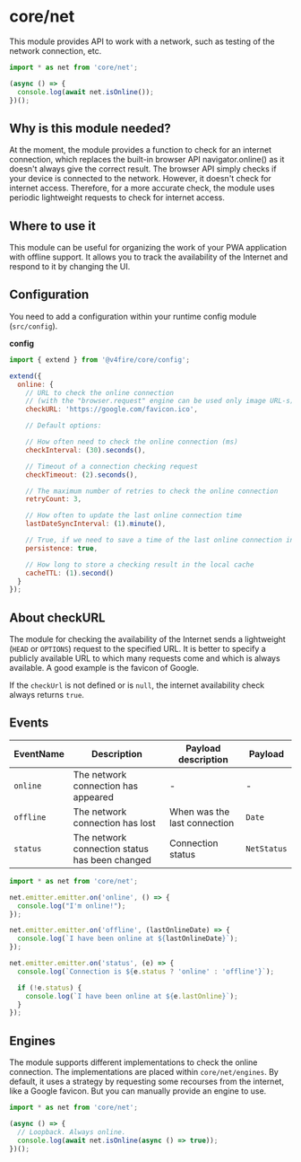 # core/net

This module provides API to work with a network, such as testing of the network connection, etc.

```js
import * as net from 'core/net';

(async () => {
  console.log(await net.isOnline());
})();
```

## Why is this module needed?

At the moment, the module provides a function to check for an internet connection, which replaces the
built-in browser API navigator.online() as it doesn't always give the correct result.
The browser API simply checks if your device is connected to the network. However, it doesn't check for internet access.
Therefore, for a more accurate check, the module uses periodic lightweight requests to check for internet access.

## Where to use it
This module can be useful for organizing the work of your PWA application with offline support.
It allows you to track the availability of the Internet and respond to it by changing the UI.

## Configuration

You need to add a configuration within your runtime config module (`src/config`).

__config__

```js
import { extend } from '@v4fire/core/config';

extend({
  online: {
    // URL to check the online connection
    // (with the "browser.request" engine can be used only image URL-s)
    checkURL: 'https://google.com/favicon.ico',

    // Default options:

    // How often need to check the online connection (ms)
    checkInterval: (30).seconds(),

    // Timeout of a connection checking request
    checkTimeout: (2).seconds(),

    // The maximum number of retries to check the online connection
    retryCount: 3,

    // How often to update the last online connection time
    lastDateSyncInterval: (1).minute(),

    // True, if we need to save a time of the last online connection in the local cache
    persistence: true,

    // How long to store a checking result in the local cache
    cacheTTL: (1).second()
  }
});
```

## About checkURL

The module for checking the availability of the Internet sends a lightweight (`HEAD` or `OPTIONS`) request to the specified URL.
It is better to specify a publicly available URL to which many requests come and which is always available.
A good example is the favicon of Google.

If the `checkUrl` is not defined or is `null`, the internet availability check always returns `true`.

## Events

| EventName | Description                                    | Payload description          | Payload     |
|-----------|------------------------------------------------|------------------------------|-------------|
| `online`  | The network connection has appeared            | -                            | -           |
| `offline` | The network connection has lost                | When was the last connection | `Date`      |
| `status`  | The network connection status has been changed | Connection status            | `NetStatus` |

```js
import * as net from 'core/net';

net.emitter.emitter.on('online', () => {
  console.log("I'm online!");
});

net.emitter.emitter.on('offline', (lastOnlineDate) => {
  console.log(`I have been online at ${lastOnlineDate}`);
});

net.emitter.emitter.on('status', (e) => {
  console.log(`Connection is ${e.status ? 'online' : 'offline'}`);

  if (!e.status) {
    console.log(`I have been online at ${e.lastOnline}`);
  }
});
```

## Engines

The module supports different implementations to check the online connection.
The implementations are placed within `core/net/engines`. By default, it uses a strategy by requesting
some recourses from the internet, like a Google favicon. But you can manually provide an engine to use.

```js
import * as net from 'core/net';

(async () => {
  // Loopback. Always online.
  console.log(await net.isOnline(async () => true));
})();
```
